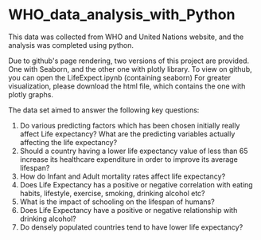 # WHO_data_analysis_with_Python
This data was collected from WHO and United Nations website, and the analysis was completed using python.

Due to github's page rendering, two versions of this project are provided. One with Seaborn, and the other one with plotly library.
To view on github, you can open the LifeExpect.ipynb (containing seaborn)
For greater visualization, please download the html file, which contains the one with plotly graphs.

The data set aimed to answer the following key questions:
   <ol>
   <li> Do various predicting factors which has been chosen initially really affect Life expectancy? What are the predicting variables actually affecting the life expectancy?</li>
    <li>Should a country having a lower life expectancy value of less than 65 increase its healthcare expenditure in order to improve its average lifespan?</li>
    <li>How do Infant and Adult mortality rates affect life expectancy?</li>
<li>Does Life Expectancy has a positive or negative correlation with eating habits, lifestyle, exercise, smoking, drinking alcohol etc?</li>
<li>What is the impact of schooling on the lifespan of humans?</li>
<li>Does Life Expectancy have a positive or negative relationship with drinking alcohol?</li>
<li>Do densely populated countries tend to have lower life expectancy?</li>

